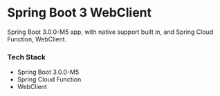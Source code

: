 # Spring Boot 3 WebClient

Spring Boot 3.0.0-M5 app, with native support built in, and Spring Cloud Function, WebClient.


### Tech Stack

* Spring Boot 3.0.0-M5
* Spring Cloud Function
* WebClient
